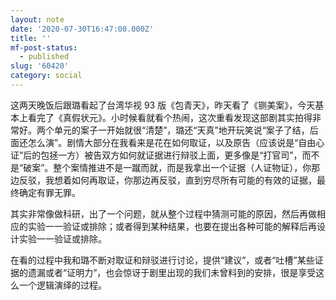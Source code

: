 ```yaml
---
layout: note
date: '2020-07-30T16:47:00.000Z'
title: ''
mf-post-status:
  - published
slug: '60420'
category: social
---
```

这两天晚饭后跟璐看起了台湾华视 93 版《包青天》，昨天看了《铡美案》，今天基本上看完了《真假状元》。小时候看就看个热闹，这次重看发现这部剧其实拍得非常好。两个单元的案子一开始就很“清楚”，璐还“天真”地开玩笑说“案子了结，后面还怎么演”。剧情大部分在我看来是花在如何取证，以及原告（应该说是“自由心证”后的包拯一方）被告双方如何就证据进行辩驳上面，更多像是“打官司”，而不是“破案”。整个案情推进不是一蹴而就，而是我拿出一个证据（人证物证），你那边反驳，我想着如何再取证，你那边再反驳，直到穷尽所有可能的有效的证据，最终确定有罪无罪。

其实非常像做科研，出了一个问题，就从整个过程中猜测可能的原因，然后再做相应的实验一一验证或排除；或者得到某种结果，也要在提出各种可能的解释后再设计实验一一验证或排除。

在看的过程中我和璐不断对取证和辩驳进行讨论，提供“建议”，或者“吐槽”某些证据的遗漏或者“证明力”，也会惊讶于剧里出现的我们未曾料到的安排，很是享受这么一个逻辑演绎的过程。
